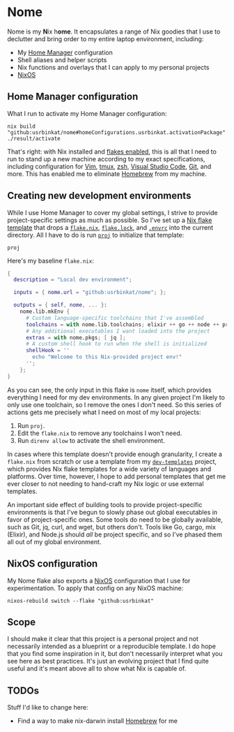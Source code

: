 # Nome

Nome is my **N**ix h**ome**. It encapsulates a range of Nix goodies that I use to declutter and bring order to my entire laptop environment, including:

- My [Home Manager][hm] configuration
- Shell aliases and helper scripts
- Nix functions and overlays that I can apply to my personal projects
- [NixOS](#applying-my-nixos-configuration)

## Home Manager configuration

What I run to activate my Home Manager configuration:

```shell
nix build "github:usrbinkat/nome#homeConfigurations.usrbinkat.activationPackage"
./result/activate
```

That's right: with Nix installed and [flakes enabled][flakes], this is all that I need to run to stand up a new machine according to my exact specifications, including configuration for [Vim](./home/neovim.nix), [tmux](./home/tmux.nix), [zsh](./home/zsh.nix), [Visual Studio Code](./home/vscode.nix), [Git](./home/git.nix), and more. This has enabled me to eliminate [Homebrew] from my machine.

## Creating new development environments

While I use Home Manager to cover my global settings, I strive to provide project-specific settings as much as possible. So I've set up a [Nix flake template](./template) that drops a [`flake.nix`](./template/flake.nix), [`flake.lock`](./template/flake.lock), and [`.envrc`](./template/.envrc) into the current directory. All I have to do is run [`proj`](./home/bin.nix#L39-L41) to initialize that template:

```shell
proj
```

Here's my baseline `flake.nix`:

```nix
{
  description = "Local dev environment";

  inputs = { nome.url = "github:usrbinkat/nome"; };

  outputs = { self, nome, ... }:
    nome.lib.mkEnv {
      # Custom language-specific toolchains that I've assembled
      toolchains = with nome.lib.toolchains; elixir ++ go ++ node ++ protobuf ++ rust;
      # Any additional executables I want loaded into the project
      extras = with nome.pkgs; [ jq ];
      # A custom shell hook to run when the shell is initialized
      shellHook = ''
        echo "Welcome to this Nix-provided project env!"
      '';
    };
}
```

As you can see, the only input in this flake is `nome` itself, which provides everything I need for my dev environments. In any given project I'm likely to only use one toolchain, so I remove the ones I don't need. So this series of actions gets me precisely what I need on most of my local projects:

1. Run `proj`.
2. Edit the `flake.nix` to remove any toolchains I won't need.
3. Run `direnv allow` to activate the shell environment.

In cases where this template doesn't provide enough granularity, I create a `flake.nix` from scratch or use a template from my [`dev-templates`][dev-templates] project, which provides Nix flake templates for a wide variety of languages and platforms. Over time, however, I hope to add personal templates that get me ever closer to not needing to hand-craft my Nix logic or use external templates.

An important side effect of building tools to provide project-specific environments is that I've begun to slowly phase out global executables in favor of project-specific ones. Some tools do need to be globally available, such as Git, jq, curl, and wget, but others don't. Tools like Go, cargo, mix (Elixir), and Node.js should _all_ be project specific, and so I've phased them all out of my global environment.

## NixOS configuration

My Nome flake also exports a [NixOS](./nixos/) configuration that I use for experimentation. To apply that config on any NixOS machine:

```shell
nixos-rebuild switch --flake "github:usrbinkat"
```

## Scope

I should make it clear that this project is a personal project and not necessarily intended as a blueprint or a reproducible template. I do hope that you find some inspiration in it, but don't necessarily interpret what you see here as best practices. It's just an evolving project that I find quite useful and it's meant above all to show what Nix is capable of.

## TODOs

Stuff I'd like to change here:

- Find a way to make nix-darwin install [Homebrew] for me

[dev-templates]: https://github.com/usrbinkat/dev-templates
[flakes]: https://nixos.wiki/wiki/Flakes
[hm]: https://github.com/nix-community/home-manager
[homebrew]: https://brew.sh
